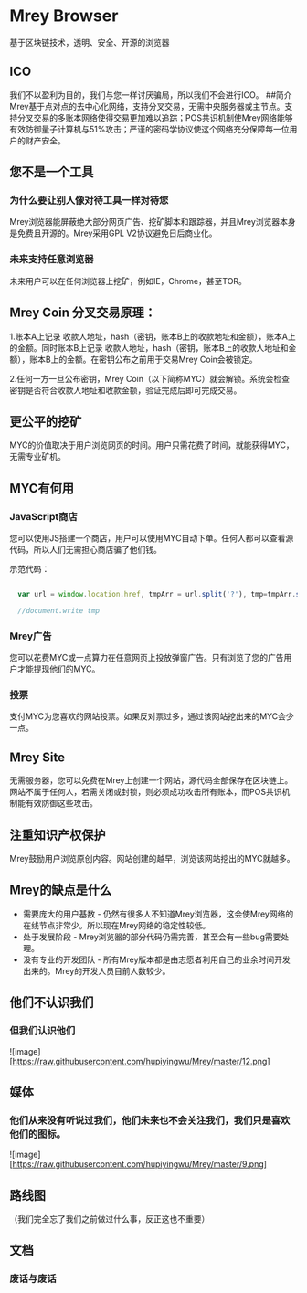 ﻿# Mrey Browser
基于区块链技术，透明、安全、开源的浏览器
## ICO
我们不以盈利为目的，我们与您一样讨厌骗局，所以我们不会进行ICO。
##简介
Mrey基于点对点的去中心化网络，支持分叉交易，无需中央服务器或主节点。支持分叉交易的多账本网络使得交易更加难以追踪；POS共识机制使Mrey网络能够有效防御量子计算机与51%攻击；严谨的密码学协议使这个网络充分保障每一位用户的财产安全。
## 您不是一个工具
### 为什么要让别人像对待工具一样对待您
Mrey浏览器能屏蔽绝大部分网页广告、挖矿脚本和跟踪器，并且Mrey浏览器本身是免费且开源的。Mrey采用GPL V2协议避免日后商业化。
### 未来支持任意浏览器
未来用户可以在任何浏览器上挖矿，例如IE，Chrome，甚至TOR。
## Mrey Coin 分叉交易原理：
1.账本A上记录 收款人地址，hash（密钥，账本B上的收款地址和金额），账本A上的金额。同时账本B上记录 收款人地址，hash（密钥，账本B上的收款人地址和金额），账本B上的金额。在密钥公布之前用于交易Mrey Coin会被锁定。

2.任何一方一旦公布密钥，Mrey Coin（以下简称MYC）就会解锁。系统会检查密钥是否符合收款人地址和收款金额，验证完成后即可完成交易。
## 更公平的挖矿
MYC的价值取决于用户浏览网页的时间。用户只需花费了时间，就能获得MYC，无需专业矿机。

## MYC有何用
### JavaScript商店
您可以使用JS搭建一个商店，用户可以使用MYC自动下单。任何人都可以查看源代码，所以人们无需担心商店骗了他们钱。

示范代码：
```javascript

  var url = window.location.href, tmpArr = url.split('?'), tmp=tmpArr.split('send');

  //document.write tmp
  ```
  ### Mrey广告
  您可以花费MYC或一点算力在任意网页上投放弹窗广告。只有浏览了您的广告用户才能提现他们的MYC。
  ### 投票
  支付MYC为您喜欢的网站投票。如果反对票过多，通过该网站挖出来的MYC会少一点。
  ## Mrey Site
  无需服务器，您可以免费在Mrey上创建一个网站，源代码全部保存在区块链上。网站不属于任何人，若需关闭或封锁，则必须成功攻击所有账本，而POS共识机制能有效防御这些攻击。
  ## 注重知识产权保护
  Mrey鼓励用户浏览原创内容。网站创建的越早，浏览该网站挖出的MYC就越多。
## Mrey的缺点是什么
* 需要庞大的用户基数 - 仍然有很多人不知道Mrey浏览器，这会使Mrey网络的在线节点非常少。所以现在Mrey网络的稳定性较低。
* 处于发展阶段 - Mrey浏览器的部分代码仍需完善，甚至会有一些bug需要处理。
* 没有专业的开发团队 - 所有Mrey版本都是由志愿者利用自己的业余时间开发出来的。Mrey的开发人员目前人数较少。
## 他们不认识我们
### 但我们认识他们
![image][https://raw.githubusercontent.com/hupiyingwu/Mrey/master/12.png]
## 媒体
### 他们从来没有听说过我们，他们未来也不会关注我们，我们只是喜欢他们的图标。
![image][https://raw.githubusercontent.com/hupiyingwu/Mrey/master/9.png]
## 路线图
（我们完全忘了我们之前做过什么事，反正这也不重要）
## 文档
### 废话与废话
